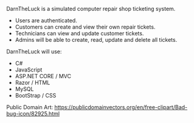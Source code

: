 DarnTheLuck is a simulated computer repair shop ticketing system.
* Users are authenticated.
* Customers can create and view their own repair tickets. 
* Technicians can view and update customer tickets.
* Admins will be able to create, read, update and delete all tickets.

DarnTheLuck will use:
* C#
* JavaScript
* ASP.NET CORE / MVC
* Razor / HTML
* MySQL
* BootStrap / CSS

Public Domain Art:
https://publicdomainvectors.org/en/free-clipart/Bad-bug-icon/82925.html